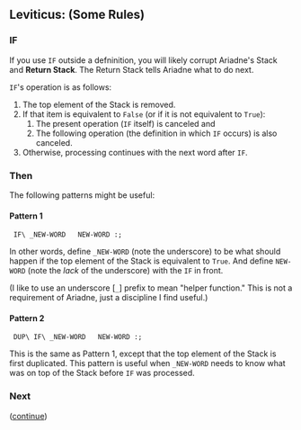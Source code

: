 ## Leviticus: (Some Rules)

### IF

If you use `IF` outside a defninition, you will likely corrupt Ariadne's Stack and **Return Stack**.
The Return Stack tells Ariadne what to do next.

`IF`'s operation is as follows:

1. The top element of the Stack is removed.
2. If that item is equivalent to `False` (or if it is not equivalent to `True`):
    1. The present operation (`IF` itself) is canceled and
    2. The following operation (the definition in which `IF` occurs) is also canceled.
3. Otherwise, processing continues with the next word after `IF`.
  
 ### Then
 
 The following patterns might be useful:
 
 #### Pattern 1
 
     IF\ _NEW-WORD   NEW-WORD :;
     
 In other words, define `_NEW-WORD` (note the underscore) to be what should happen if the top element of the Stack is equivalent to `True`.
 And define `NEW-WORD` (note the _lack_ of the underscore) with the `IF` in front.
 
 (I like to use an underscore \[`_`\] prefix to mean "helper function."
 This is not a requirement of Ariadne, just a discipline I find useful.)
 
 #### Pattern 2
 
     DUP\ IF\ _NEW-WORD   NEW-WORD :;
     
 This is the same as Pattern 1, except that the top element of the Stack is first duplicated.
 This pattern is useful when `_NEW-WORD` needs to know what was on top of the Stack before `IF` was processed.
 
 ### Next
 
 ([continue](./body4.md))
